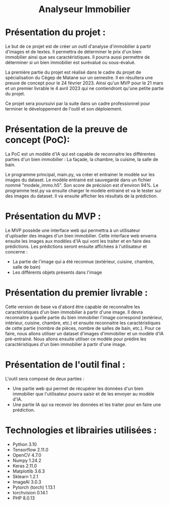 <h1 align="center">Analyseur Immobilier</h1>

# __Présentation du projet :__

Le but de ce projet est de créer un outil d'analyse d'immobilier à partir d'images et de textes. Il permettra de
déterminer le prix d'un bien immobilier ainsi que ses caractéristiques. Il pourra aussi permettre de déterminer si un
bien immobilier est surévalué ou sous-évalué.

La première partie du projet est réalisé dans le cadre du projet de spécialisation du Cégep de Matane sur un semestre.
Il en résultera une preuve de concept pour le 24 février 2023. Ainsi qu'un MVP pour le 21 mars et un premier livrable le
4 avril 2023 qui ne contiendront qu'une petite partie du projet.

Ce projet sera poursuivi par la suite dans un cadre professionnel pour terminer le développement de l'outil et son
déploiement.

# __Présentation de la preuve de concept (PoC):__

La PoC est un modèle d'IA qui est capable de reconnaitre les différentes parties d'un bien immobilier :
La façade, la chambre, la cuisine, la salle de bain.

Le programme principal, main.py, va créer et entrainer le modèle sur les images du dataset.
Le modèle entrainé est sauvegardé dans un fichier nommé "modele_immo.h5". Son score de précision est d'environ 94%.
Le programme test.py va ensuite charger le modèle entrainé et va le tester sur des images du dataset.
Il va ensuite afficher les résultats de la prédiction.

# __Présentation du MVP :__

Le MVP possède une interface web qui permettra à un utilisateur d'uploader des images d'un bien immobilier. 
Cette interface web enverra ensuite les images aux modèles d'IA qui vont les traiter et en faire des prédictions.
Les prédictions seront ensuite affichées à l'utilisateur et concerne : 
- La partie de l'image qui a été reconnue (extérieur, cuisine, chambre, salle de bain)
- Les différents objets présents dans l'image

# __Présentation du premier livrable :__

Cette version de base va d'abord être capable de reconnaître les caractéristiques d'un bien immobilier à partir d'une
image. Il devra reconnaitre à quelle partie du bien immobilier l'image correspond (extérieur, intérieur, cuisine,
chambre, etc.) et ensuite reconnaitre les caractéristiques de cette partie (nombre de pièces, nombre de salles de bain,
etc.).
Pour ce faire, nous allons utiliser un dataset d'images d'immobilier et un modèle d'IA pré-entrainé. Nous allons ensuite
utiliser ce modèle pour prédire les caractéristiques d'un bien immobilier à partir d'une image.

# __Présentation de l'outil final :__

L'outil sera composé de deux parties :

- Une partie web qui permet de récupérer les données d'un bien immobilier que l'utilisateur pourra saisir et de les
  envoyer au modèle d'IA.
- Une partie IA qui va recevoir les données et les traiter pour en faire une prédiction.

# __Technologies et librairies utilisées :__

- Python 3.10
- Tensorflow 2.11.0
- OpenCV 4.7.0
- Numpy 1.24.2
- Keras 2.11.0
- Matplotlib 3.6.3
- Sklearn 1.2.1
- ImageAI 3.0.3
- Pytorch (torch) 1.13.1
- torchvision 0.14.1
- PHP 8.0.13

